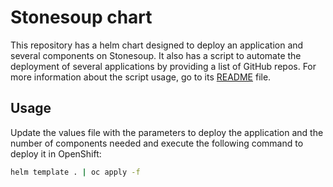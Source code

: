 # Stonesoup chart

This repository has a helm chart designed to deploy an application and several components on Stonesoup. It also has a script to automate the deployment of several applications by providing a list of GitHub repos. For more information about the script usage, go to its [README](./script/README.md) file.

## Usage 

Update the values file with the parameters to deploy the application and the number of components needed and execute the following command to deploy it in OpenShift:

```bash
helm template . | oc apply -f
```